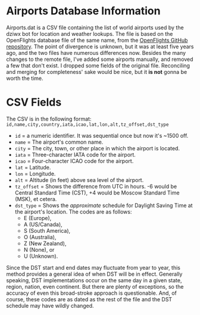 # Airports Database Information

Airports.dat is a CSV file containing the list of world airports used by the dziwx bot for location and weather lookups. The file is based on the OpenFlights database file of the same name, from the [OpenFlights GitHub repository](https://github.com/jpatokal/openflights/tree/master/data). The point of divergence is unknown, but it was at least five years ago, and the two files have numerous differences now. Besides the many changes to the remote file, I've added some airports manually, and removed a few that don't exist. I dropped some fields of the original file. Reconciling and merging for completeness' sake would be nice, but it **is not** gonna be worth the time. 

# CSV Fields

The CSV is in the following format:
`id,name,city,country,iata,icao,lat,lon,alt,tz_offset,dst_type`

* `id` = a numeric identifier. It was sequential once but now it's ~1500 off.
* `name` = The airport's common name.
* `city` = The city, town, or other place in which the airport is located.
* `iata` = Three-character IATA code for the airport.
* `icao` = Four-character ICAO code for the airport.
* `lat` = Latitude.
* `lon` = Longitude.
* `alt` = Altitude (in feet) above sea level of the airport.
* `tz_offset` = Shows the difference from UTC in hours. -6 would be Central Standard Time (CST), +4 would be Moscow Standard Time (MSK), et cetera.
* `dst_type` = Shows the *approximate* schedule for Daylight Saving Time at the airport's location. The codes are as follows:
  * E (Europe), 
  * A (US/Canada), 
  * S (South America), 
  * O (Australia), 
  * Z (New Zealand), 
  * N (None), or 
  * U (Unknown).

Since the DST start and end dates may fluctuate from year to year, this method provides a general idea of when DST will be in effect. Generally speaking, DST implementations occur on the same day in a given state, region, nation, even continent. But there are plenty of exceptions, so the accuracy of even this broad-stroke approach is questionable. And, of course, these codes are as dated as the rest of the file and the DST schedule may have wildly changed.